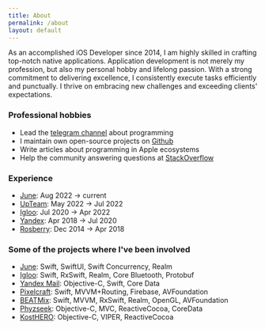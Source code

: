 ```yaml
---
title: About
permalink: /about
layout: default
---
```


As an accomplished iOS Developer since 2014, I am highly skilled in crafting top-notch native applications. Application development is not merely my profession, but also my personal hobby and lifelong passion. With a strong commitment to delivering excellence, I consistently execute tasks efficiently and punctually. I thrive on embracing new challenges and exceeding clients' expectations.

### Professional hobbies

- Lead the [telegram channel](https://t.me/readaggregator) about programming
- I maintain own open-source projects on [Github](https://github.com/otbivnoe)
- Write articles about programming in Apple ecosystems
- Help the community answering questions at [StackOverflow](https://stackoverflow.com/users/3733734/nikita-ermolenko?tab=profile)

### Experience

- [June](https://junehomes.com/about-us): Aug 2022 → current
- [UpTeam](https://upteam.com): May 2022 → Jul 2022
- [Igloo](https://iglootest.ru): Jul 2020 → Apr 2022
- [Yandex](https://yandex.com/company/): Apr 2018 → Jul 2020
- [Rosberry](https://rosberry.com/): Dec 2014 → Apr 2018

### Some of the projects where I've been involved

- [June](https://itunes.apple.com/us/app/id1483377835): Swift, SwiftUI, Swift Concurrency, Realm 
- [Igloo](https://igloovet.ru): Swift, RxSwift, Realm, Core Bluetooth, Protobuf
- [Yandex Mail](https://apps.apple.com/us/app/yandex-mail-email-app/id441785419): Objective-C, Swift, Core Data
- [Pixelcraft](https://itunes.apple.com/us/app/pixelcraft-color-by-number-art/id1303437993?mt=8): Swift, MVVM+Routing, Firebase, AVFoundation
- [BEATMix](https://itunes.apple.com/us/app/beatmix/id1227356223): Swift, MVVM, RxSwift, Realm, OpenGL, AVFoundation
- [Phyzseek](https://itunes.apple.com/us/app/id1076780161?mt=8): Objective-C, MVC, ReactiveCocoa, CoreData
- [KostHERO](https://itunes.apple.com/ru/app/kosthero/id1140399629?l=en&mt=8): Objective-C, VIPER, ReactiveCocoa
